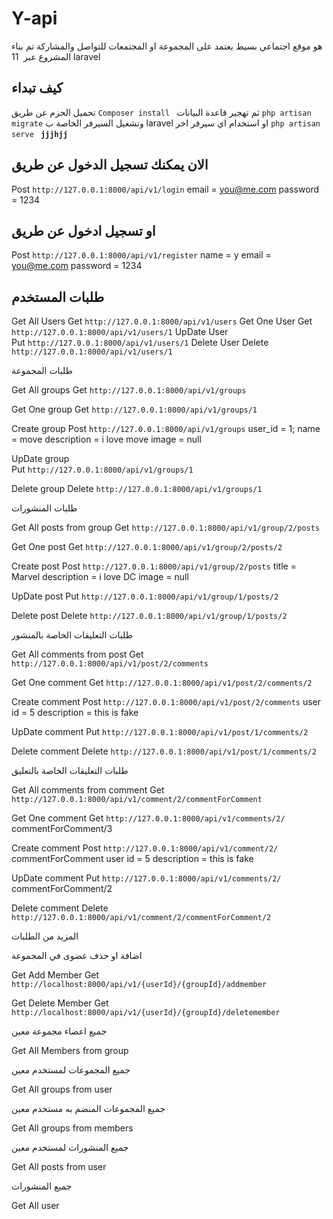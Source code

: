 # Y-api
هو موقع اجتماعي بسيط يعتمد على المجموعة او المجتمعات للتواصل والمشاركة 
تم بناء المشروع عبر 
‏ 11 laravel 

## كيف تبداء

تحميل الحزم عن طريق 
`Composer install `
ثم تهجير قاعدة البيانات 
`php artisan migrate`
وتشغيل السيرفر الخاصة ب laravel 
او استخدام اي سيرفر اخر 
`php artisan serve `
**`jjjhjj`**
## الان يمكنك تسجيل الدخول عن طريق

Post `http://127.0.0.1:8000/api/v1/login`
email = you@me.com
password = 1234

## او تسجيل ادخول عن طريق


Post ` http://127.0.0.1:8000/api/v1/register `
name = y 
email = you@me.com
password = 1234

## طلبات المستخدم 
Get All Users
Get `http://127.0.0.1:8000/api/v1/users`
Get One User
Get `http://127.0.0.1:8000/api/v1/users/1`
UpDate User  
Put `http://127.0.0.1:8000/api/v1/users/1`
Delete User 
Delete `http://127.0.0.1:8000/api/v1/users/1`


طلبات المجموعة 

Get All groups
Get `http://127.0.0.1:8000/api/v1/groups`

Get One group
Get `http://127.0.0.1:8000/api/v1/groups/1`

Create group
Post `http://127.0.0.1:8000/api/v1/groups`
user_id = 1;
name = move 
description = i love move
image  = null

UpDate group  
Put `http://127.0.0.1:8000/api/v1/groups/1`

Delete group
Delete `http://127.0.0.1:8000/api/v1/groups/1`


‎طلبات المنشورات

Get All posts from group
Get `http://127.0.0.1:8000/api/v1/group/2/posts`

Get One post 
Get `http://127.0.0.1:8000/api/v1/group/2/posts/2`

Create post
Post `http://127.0.0.1:8000/api/v1/group/2/posts`
title = Marvel 
description = i love DC
image = null

UpDate post
Put `http://127.0.0.1:8000/api/v1/group/1/posts/2`

Delete post
Delete `http://127.0.0.1:8000/api/v1/group/1/posts/2`


‎طلبات التعليقات الخاصة بالمنشور 

Get All comments from post
Get `http://127.0.0.1:8000/api/v1/post/2/comments`

Get One comment
Get `http://127.0.0.1:8000/api/v1/post/2/comments/2`

Create comment
Post `http://127.0.0.1:8000/api/v1/post/2/comments`
user id = 5 
description = this is fake 

UpDate comment
Put `http://127.0.0.1:8000/api/v1/post/1/comments/2`

Delete comment
Delete `http://127.0.0.1:8000/api/v1/post/1/comments/2`

‎طلبات التعليقات الخاصة بالتعليق 

Get All comments from comment
Get `http://127.0.0.1:8000/api/v1/comment/2/commentForComment`

Get One comment
Get `http://127.0.0.1:8000/api/v1/comments/2/`
commentForComment/3

Create comment
Post `http://127.0.0.1:8000/api/v1/comment/2/`
commentForComment
user id = 5 
description = this is fake 

UpDate comment
Put `http://127.0.0.1:8000/api/v1/comments/2/`
commentForComment/2

Delete comment
Delete `http://127.0.0.1:8000/api/v1/comment/2/commentForComment/2`

المزيد من الطلبات 

اضافة او حذف عضوى في المجموعة 

Get Add Member
Get `http://localhost:8000/api/v1/{userId}/{groupId}/addmember`
 
Get Delete Member
Get `http://localhost:8000/api/v1/{userId}/{groupId}/deletemember` 


جميع اعضاء مجموعة معين

Get All Members from group 

جميع المجموعات لمستخدم معين 

Get All groups from user 

جميع المجموعات المنضم به مستخدم معين  

Get All groups from members 

جميع المنشورات لمستخدم معين 

Get All posts from user 

جميع المنشورات

Get All user 



